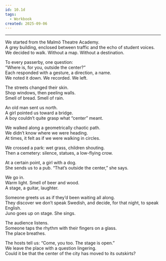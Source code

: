 ```yaml
---
id: 10.1d
tags:
  - Workbook
created: 2025-09-06
---
```

---

We started from the Malmö Theatre Academy.  
A grey building, enclosed between traffic and the echo of student voices.  
We decided to walk. Without a map. Without a destination.

To every passerby, one question:  
“Where is, for you, outside the center?”  
Each responded with a gesture, a direction, a name.  
We noted it down. We recorded. We left.

The streets changed their skin.  
Shop windows, then peeling walls.  
Smell of bread. Smell of rain.

An old man sent us north.  
A girl pointed us toward a bridge.  
A boy couldn’t quite grasp what “center” meant.

We walked along a geometrically chaotic path.  
We didn’t know where we were heading.  
At times, it felt as if we were walking in circles.

We crossed a park: wet grass, children shouting.  
Then a cemetery: silence, statues, a low-flying crow.

At a certain point, a girl with a dog.  
She sends us to a pub. “That’s outside the center,” she says.

We go in.  
Warm light. Smell of beer and wood.  
A stage, a guitar, laughter.

Someone greets us as if they’d been waiting all along.  
They discover we don’t speak Swedish, and decide, for that night, to speak English.  
Juno goes up on stage. She sings.

The audience listens.  
Someone taps the rhythm with their fingers on a glass.  
The place breathes.

The hosts tell us: “Come, you too. The stage is open.”  
We leave the place with a question lingering.  
Could it be that the center of the city has moved to its outskirts?